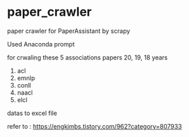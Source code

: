 # paper_crawler
paper crawler for PaperAssistant by scrapy

Used Anaconda prompt

for crwaling these 5 associations papers 20, 19, 18 years
1. acl
2. emnlp
3. conll
4. naacl
5. elcl

datas to excel file

refer to :
https://engkimbs.tistory.com/962?category=807933